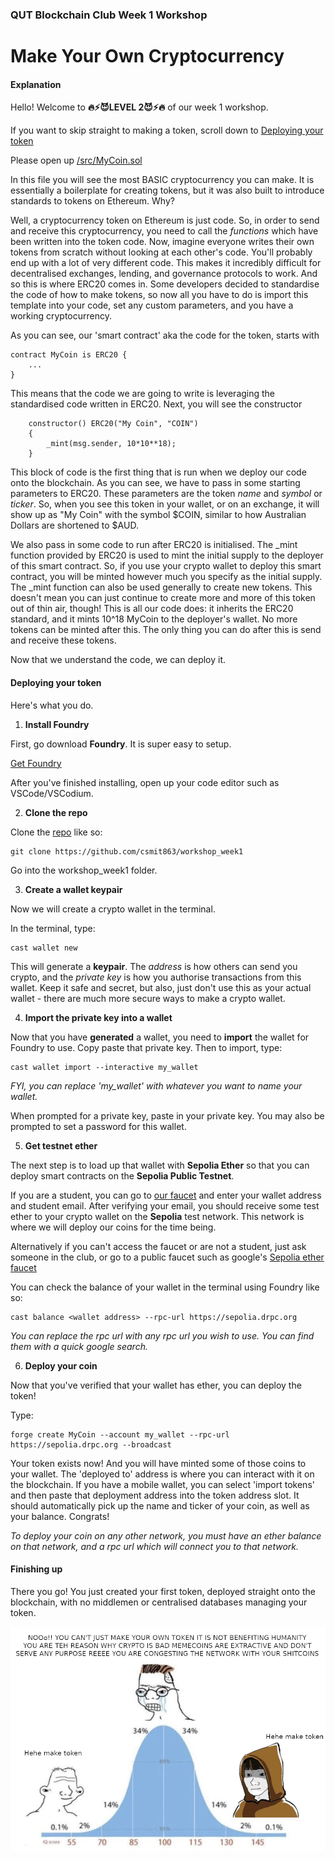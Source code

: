 ### QUT Blockchain Club Week 1 Workshop
# **Make Your Own Cryptocurrency**

#### Explanation
Hello! Welcome to __🔥⚡😈LEVEL 2😈⚡🔥__ of our week 1 workshop.

If you want to skip straight to making a token, scroll down to [Deploying your token](#deploying-your-token)

Please open up [/src/MyCoin.sol](https://github.com/csmit863/workshop_week1/blob/main/src/MyCoin.sol)

In this file you will see the most BASIC cryptocurrency you can make. It is essentially a boilerplate for creating tokens, but it was also built to introduce standards to tokens on Ethereum. Why?

Well, a cryptocurrency token on Ethereum is just code. So, in order to send and receive this cryptocurrency, you need to call the *functions* which have been written into the token code. Now, imagine everyone writes their own tokens from scratch without looking at each other's code. You'll probably end up with a lot of very different code. This makes it incredibly difficult for decentralised exchanges, lending, and governance protocols to work. And so this is where ERC20 comes in. Some developers decided to standardise the code of how to make tokens, so now all you have to do is import this template into your code, set any custom parameters, and you have a working cryptocurrency.

As you can see, our 'smart contract' aka the code for the token, starts with 
```solidity
contract MyCoin is ERC20 { 
    ...
}
```
This means that the code we are going to write is leveraging the standardised code written in ERC20.
Next, you will see the constructor
```solidity
    constructor() ERC20("My Coin", "COIN")
    {
        _mint(msg.sender, 10*10**18);
    }
```
This block of code is the first thing that is run when we deploy our code onto the blockchain. As you can see, we have to pass in some starting parameters to ERC20. These parameters are the token *name* and *symbol* or *ticker*. So, when you see this token in your wallet, or on an exchange, it will show up as "My Coin" with the symbol $COIN, similar to how Australian Dollars are shortened to $AUD.

We also pass in some code to run after ERC20 is initialised. The _mint function provided by ERC20 is used to mint the initial supply to the deployer of this smart contract. So, if you use your crypto wallet to deploy this smart contract, you will be minted however much you specify as the initial supply. The _mint function can also be used generally to create new tokens. This doesn't mean you can just continue to create more and more of this token out of thin air, though! This is all our code does: it inherits the ERC20 standard, and it mints 10^18 MyCoin to the deployer's wallet. No more tokens can be minted after this. The only thing you can do after this is send and receive these tokens.

Now that we understand the code, we can deploy it.


#### Deploying your token

Here's what you do.

1. **Install Foundry**

First, go download **Foundry**. It is super easy to setup. 

[Get Foundry](https://book.getfoundry.sh/getting-started/installation)

After you've finished installing, open up your code editor such as VSCode/VSCodium.

2. **Clone the repo**

Clone the [repo](https://github.com/csmit863/workshop_week1) like so:
```
git clone https://github.com/csmit863/workshop_week1
```

Go into the workshop_week1 folder.

3. **Create a wallet keypair**

Now we will create a crypto wallet in the terminal.

In the terminal, type:
```
cast wallet new
```

This will generate a **keypair**. The *address* is how others can send you crypto, and the *private key* is how you authorise transactions from this wallet. Keep it safe and secret, but also, just don't use this as your actual wallet - there are much more secure ways to make a crypto wallet. 

4. **Import the private key into a wallet**

Now that you have **generated** a wallet, you need to **import** the wallet for Foundry to use. Copy paste that private key. Then to import, type:
```
cast wallet import --interactive my_wallet
```
*FYI, you can replace 'my_wallet' with whatever you want to name your wallet.*

When prompted for a private key, paste in your private key. You may also be prompted to set a password for this wallet.

5. **Get testnet ether**

The next step is to load up that wallet with **Sepolia Ether** so that you can deploy smart contracts on the **Sepolia Public Testnet**.

If you are a student, you can go to [our faucet](https://faucet.qutblockchain.club) and enter your wallet address and student email. After verifying your email, you should receive some test ether to your crypto wallet on the **Sepolia** test network. This network is where we will deploy our coins for the time being.

Alternatively if you can't access the faucet or are not a student, just ask someone in the club, or go to a public faucet such as google's [Sepolia ether faucet](https://cloud.google.com/application/web3/faucet/ethereum/sepolia)

You can check the balance of your wallet in the terminal using Foundry like so:
```
cast balance <wallet address> --rpc-url https://sepolia.drpc.org
```
*You can replace the rpc url with any rpc url you wish to use. You can find them with a quick google search.*

6. **Deploy your coin**

Now that you've verified that your wallet has ether, you can deploy the token!

Type:
```
forge create MyCoin --account my_wallet --rpc-url https://sepolia.drpc.org --broadcast
```

Your token exists now! And you will have minted some of those coins to your wallet. The 'deployed to' address is where you can interact with it on the blockchain. If you have a mobile wallet, you can select 'import tokens' and then paste that deployment address into the token address slot. It should automatically pick up the name and ticker of your coin, as well as your balance. Congrats!

*To deploy your coin on any other network, you must have an ether balance on that network, and a rpc url which will connect you to that network.*


#### Finishing up

There you go! You just created your first token, deployed straight onto the blockchain, with no middlemen or centralised databases managing your token.

![maketoken](maketoken.png)